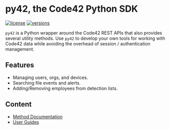 # py42, the Code42 Python SDK

[![license](https://img.shields.io/pypi/l/py42.svg)](https://pypi.org/project/py42/)
[![versions](https://img.shields.io/pypi/pyversions/py42.svg)](https://pypi.org/project/py42/)

`py42` is a Python wrapper around the Code42 REST APIs that also provides several utility methods. Use `py42` to
develop your own tools for working with Code42 data while avoiding the overhead
of session / authentication management.

## Features

* Managing users, orgs, and devices.
* Searching file events and alerts.
* Adding/Removing employees from detection lists.

## Content

* [Method Documentation](methods.md)
* [User Guides](guides.md)
